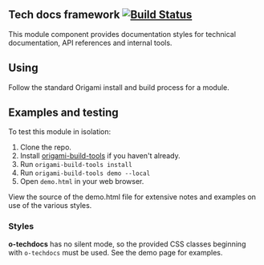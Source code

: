 ## Tech docs framework  [![Build Status](https://travis-ci.org/Financial-Times/o-techdocs.png?branch=master)](https://travis-ci.org/Financial-Times/o-techdocs)

This module component provides documentation styles for technical documentation, API references and internal tools.

## Using

Follow the standard Origami install and build process for a module.

## Examples and testing

To test this module in isolation:

1. Clone the repo.
2. Install [origami-build-tools](https://github.com/Financial-Times/origami-build-tools) if you haven't already.
3. Run `origami-build-tools install`
4. Run `origami-build-tools demo --local`
5. Open `demo.html` in your web browser.

View the source of the demo.html file for extensive notes and examples on use of the various styles.

### Styles

__o-techdocs__ has no silent mode, so the provided CSS classes beginning with `o-techdocs` must be used. See the demo page for examples.

